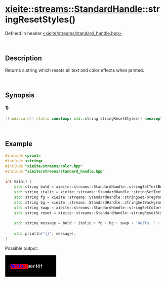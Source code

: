 # [xieite](../../../../../xieite.md)\:\:[streams](../../../../../streams.md)\:\:[StandardHandle](../../../standard_handle.md)\:\:stringResetStyles\(\)
Defined in header [<xieite/streams/standard_handle.hpp>](../../../../../../include/xieite/streams/standard_handle.hpp)

&nbsp;

## Description
Returns a string which resets all text and color effects when printed.

&nbsp;

## Synopsis
#### 1)
```cpp
[[nodiscard]] static constexpr std::string stringResetStyles() noexcept;
```

&nbsp;

## Example
```cpp
#include <print>
#include <string>
#include "xieite/streams/color.hpp"
#include "xieite/streams/standard_handle.hpp"

int main() {
    std::string bold = xieite::streams::StandardHandle::stringSetTextBold(true);
    std::string italic = xieite::streams::StandardHandle::stringSetTextItalic(true);
    std::string fg = xieite::streams::StandardHandle::stringSetForegroundColor(xieite::streams::Color<3>(255, 0, 0));
    std::string bg = xieite::streams::StandardHandle::stringSetBackgroundColor(xieite::streams::Color<3>(0, 0, 255));
    std::string swap = xieite::streams::StandardHandle::stringSetColorsSwapped(true);
    std::string reset = xieite::streams::StandardHandle::stringResetStyles();

    std::string message = bold + italic + fg + bg + swap + "Hello, " + reset + "world!";

    std::println("{}", message);
}
```
Possible output:

![image](./reset_styles.png)
